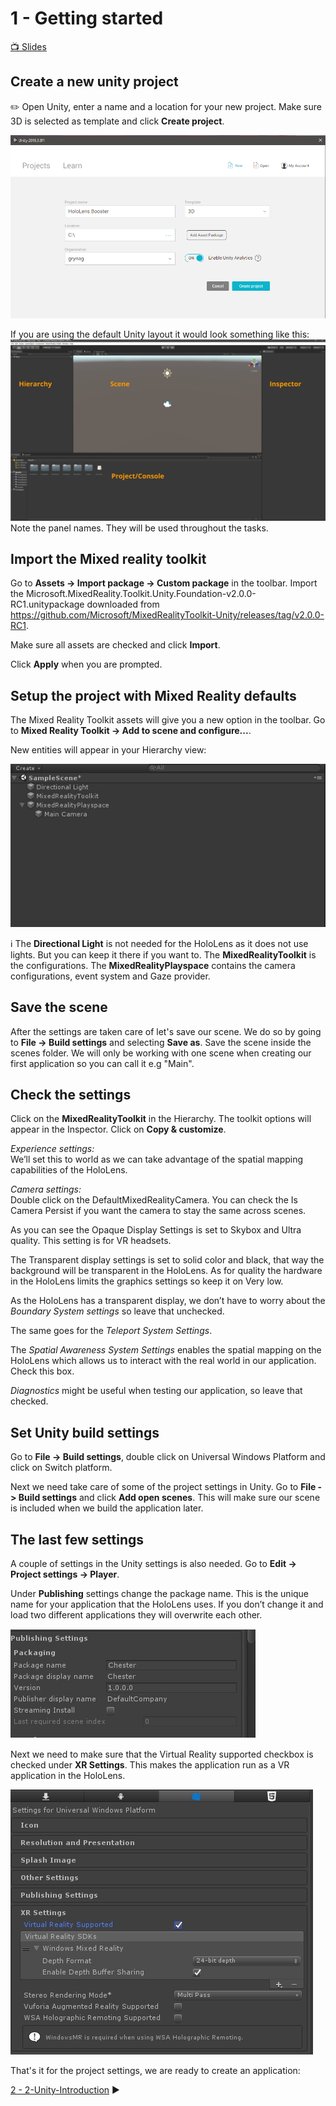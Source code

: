 # 1 - Getting started

[📺 Slides](https://grynag.github.io/MixedRealityDevelopment/1-Getting-started/Slides.html#1)

## Create a new unity project
:pencil2:  Open Unity, enter a name and a location for your new project. Make sure 3D is selected as template and click **Create project**.

![Unity setup](Screenshots/unity_setup.png)

If you are using the default Unity layout it would look something like this: 
![Unity layout](Screenshots/unity_overview_default.png)
Note the panel names. They will be used throughout the tasks. 

## Import the Mixed reality toolkit
Go to **Assets -> Import package -> Custom package** in the toolbar. Import the Microsoft.MixedReality.Toolkit.Unity.Foundation-v2.0.0-RC1.unitypackage downloaded from https://github.com/Microsoft/MixedRealityToolkit-Unity/releases/tag/v2.0.0-RC1.

Make sure all assets are checked and click **Import**.

Click **Apply** when you are prompted. 

## Setup the project with Mixed Reality defaults
The Mixed Reality Toolkit assets will give you a new option in the toolbar. Go to **Mixed Reality Toolkit -> Add to scene and configure...**. 

New entities will appear in your Hierarchy view: 

![Hierarchy](Screenshots/hierarchy1.jpg)

:information_source: The **Directional Light** is not needed for the HoloLens as it does not use lights. But you can keep it there if you want to. The **MixedRealityToolkit** is the configurations. The **MixedRealityPlayspace** contains the camera configurations, event system and Gaze provider.

## Save the scene
After the settings are taken care of let's save our scene. We do so by going to **File -> Build settings** and selecting **Save as**. Save the scene inside the scenes folder. We will only be working with one scene when creating our first application so you can call it e.g "Main".

## Check the settings

Click on the **MixedRealityToolkit** in the Hierarchy. The toolkit options will appear in the Inspector. Click on **Copy & customize**.

*Experience settings:*  
We’ll set this to world as we can take advantage of the spatial mapping capabilities of the HoloLens.

*Camera settings:*  
Double click on the DefaultMixedRealityCamera. You can check the Is Camera Persist if you want the camera to stay the same across scenes. 

As you can see the Opaque Display Settings is set to Skybox and Ultra quality. This setting is for VR headsets.

The Transparent display settings is set to solid color and black, that way the background will be transparent in the HoloLens. As for quality the hardware in the HoloLens limits the graphics settings so keep it on Very low.

As the HoloLens has a transparent display, we don’t have to worry about the *Boundary System settings* so leave that unchecked. 

The same goes for the *Teleport System Settings*. 

The *Spatial Awareness System Settings* enables the spatial mapping on the HoloLens which allows us to interact with the real world in our application. Check this box. 

*Diagnostics* might be useful when testing our application, so leave that checked. 

## Set Unity build settings
Go to **File -> Build settings**, double click on Universal Windows Platform and click on Switch platform. 

Next we need take care of some of the project settings in Unity. Go to **File -> Build settings** and click **Add open scenes**. This will make sure our scene is included when we build the application later. 

## The last few settings
A couple of settings in the Unity settings is also needed. Go to **Edit -> Project settings -> Player**. 

Under **Publishing** settings change the package name. This is the unique name for your application that the HoloLens uses. If you don’t change it and load two different applications they will overwrite each other. 

![Publish settings](Screenshots/publish_settings.jpg)

Next we need to make sure that the Virtual Reality supported checkbox is checked under **XR Settings**. This makes the application run as a VR application in the HoloLens. 

![XR settings](Screenshots/xr_settings.jpg)

That's it for the project settings, we are ready to create an application: 

[2 - 2-Unity-Introduction](../2-Unity-Introduction/TASK1.md) :arrow_forward:

